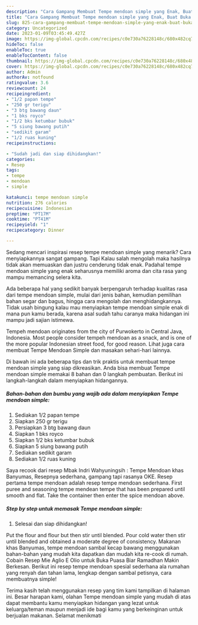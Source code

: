 ```yaml
---
description: "Cara Gampang Membuat Tempe mendoan simple yang Enak, Buat Buka Puasa Lezat"
title: "Cara Gampang Membuat Tempe mendoan simple yang Enak, Buat Buka Puasa Lezat"
slug: 825-cara-gampang-membuat-tempe-mendoan-simple-yang-enak-buat-buka-puasa-lezat
category: Uncategorized
date: 2023-01-09T03:45:49.427Z
image: https://img-global.cpcdn.com/recipes/c0e730a76228148c/680x482cq70/tempe-mendoan-simple-foto-resep-utama.jpg
hideToc: false
enableToc: true
enableTocContent: false
thumbnail: https://img-global.cpcdn.com/recipes/c0e730a76228148c/680x482cq70/tempe-mendoan-simple-foto-resep-utama.jpg
cover: https://img-global.cpcdn.com/recipes/c0e730a76228148c/680x482cq70/tempe-mendoan-simple-foto-resep-utama.jpg
author: Admin
authorAv: notfound
ratingvalue: 3.6
reviewcount: 24
recipeingredient:
- "1/2 papan tempe"
- "250 gr terigu"
- "3 btg bawang daun"
- "1 bks royco"
- "1/2 bks ketumbar bubuk"
- "5 siung bawang putih"
- "sedikit garam"
- "1/2 ruas kuning"
recipeinstructions:

- "Sudah jadi dan siap dihidangkan!"
categories:
- Resep
tags:
- tempe
- mendoan
- simple

katakunci: tempe mendoan simple 
nutrition: 276 calories
recipecuisine: Indonesian
preptime: "PT17M"
cooktime: "PT41M"
recipeyield: "1"
recipecategory: Dinner

---
```



Sedang mencari inspirasi resep tempe mendoan simple yang menarik? Cara menyiapkannya sangat gampang. Tapi Kalau salah mengolah maka hasilnya tidak akan memuaskan dan justru cenderung tidak enak. Padahal tempe mendoan simple yang enak seharusnya memiliki aroma dan cita rasa yang mampu memancing selera kita.


Ada beberapa hal yang sedikit banyak berpengaruh terhadap kualitas rasa dari tempe mendoan simple, mulai dari jenis bahan, kemudian pemilihan bahan segar dan bagus, hingga cara mengolah dan menghidangkannya. Tidak usah bingung kalau mau menyiapkan tempe mendoan simple enak di mana pun kamu berada, karena asal sudah tahu caranya maka hidangan ini mampu jadi sajian istimewa.

Tempeh mendoan originates from the city of Purwokerto in Central Java, Indonesia. Most people consider tempeh mendoan as a snack, and is one of the more popular Indonesian street food, for good reason. Lihat juga cara membuat Tempe Mendoan Simple dan masakan sehari-hari lainnya.


Di bawah ini ada beberapa tips dan trik praktis untuk membuat tempe mendoan simple yang siap dikreasikan. Anda bisa membuat Tempe mendoan simple memakai 8 bahan dan 0 langkah pembuatan. Berikut ini langkah-langkah dalam menyiapkan hidangannya.

<!--inarticleads1-->

##### Bahan-bahan dan bumbu yang wajib ada dalam menyiapkan Tempe mendoan simple:

1. Sediakan 1/2 papan tempe
1. Siapkan 250 gr terigu
1. Persiapkan 3 btg bawang daun
1. Siapkan 1 bks royco
1. Siapkan 1/2 bks ketumbar bubuk
1. Siapkan 5 siung bawang putih
1. Sediakan sedikit garam
1. Sediakan 1/2 ruas kuning


Saya recook dari resep Mbak Indri Wahyuningsih : Tempe Mendoan khas Banyumas, Resepnya sederhana, gampang tapi rasanya OKE. Resep pertama tempe mendoan adalah resep tempe mendoan sederhana. First puree and seasoning tempe mendean tempe that has been prepared until smooth and flat. Take the container then enter the spice mendoan above. 

<!--inarticleads2-->

##### Step by step untuk memasak Tempe mendoan simple:


1. Selesai dan siap dihidangkan!

Put the flour and flour but then stir until blended. Pour cold water then stir until blended and obtained a moderate degree of consistency. Makanan khas Banyumas, tempe mendoan sambal kecap bawang menggunakan bahan-bahan yang mudah kita dapatkan dan mudah kita re-cook di rumah. Cobain Resep Mie Aglio E Olio untuk Buka Puasa Biar Ramadhan Makin Berkesan. Berikut ini resep tempe mendoan spesial sederhana ala rumahan yang renyah dan tahan lama, lengkap dengan sambal petisnya, cara membuatnya simple! 

Terima kasih telah menggunakan resep yang tim kami tampilkan di halaman ini. Besar harapan kami, olahan Tempe mendoan simple yang mudah di atas dapat membantu kamu menyiapkan hidangan yang lezat untuk keluarga/teman maupun menjadi ide bagi kamu yang berkeinginan untuk berjualan makanan. Selamat menikmati
